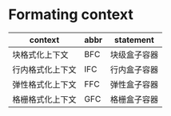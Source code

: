 # Formating context

| context          | abbr | statement    |
| ---------------- | ---- | ------------ |
| 块格式化上下文   | BFC  | 块级盒子容器 |
| 行内格式化上下文 | IFC  | 行内盒子容器 |
| 弹性格式化上下文 | FFC  | 弹性盒子容器 |
| 格栅格式化上下文 | GFC  | 格栅盒子容器 |
